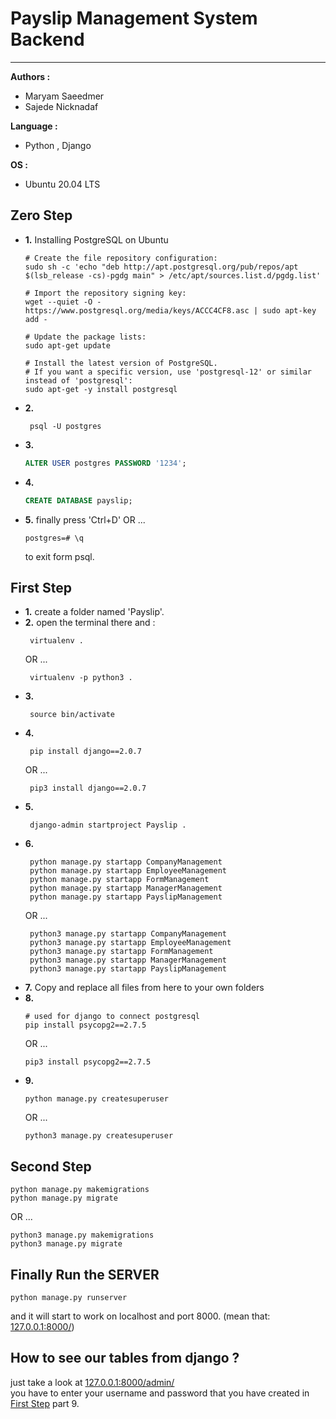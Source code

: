 # Payslip Management System Backend
----
**Authors :** 
  - Maryam Saeedmer
  - Sajede Nicknadaf

**Language :**
  - Python , Django
  
**OS :**
  - Ubuntu 20.04 LTS


## Zero Step
- **1.** Installing PostgreSQL on Ubuntu
  ```
  # Create the file repository configuration:
  sudo sh -c 'echo "deb http://apt.postgresql.org/pub/repos/apt $(lsb_release -cs)-pgdg main" > /etc/apt/sources.list.d/pgdg.list'

  # Import the repository signing key:
  wget --quiet -O - https://www.postgresql.org/media/keys/ACCC4CF8.asc | sudo apt-key add -

  # Update the package lists:
  sudo apt-get update

  # Install the latest version of PostgreSQL.
  # If you want a specific version, use 'postgresql-12' or similar instead of 'postgresql':
  sudo apt-get -y install postgresql
  ```
- **2.** 
  ```
   psql -U postgres  
  ```
- **3.**
  ```sql
  ALTER USER postgres PASSWORD '1234';
  ```
- **4.** 
  ```sql
  CREATE DATABASE payslip;
  ```
- **5.** finally press 'Ctrl+D' 
  OR ...
  ```
  postgres=# \q
  ```
  to exit form psql.

## First Step
- **1.** create a folder named 'Payslip'.
- **2.** open the terminal there and :
  ```
   virtualenv .
  ```
  OR ...
  ```
   virtualenv -p python3 .
  ```
- **3.**
  ```
   source bin/activate
  ```
- **4.** 
  ```
   pip install django==2.0.7
  ```
  OR ...
  ```
   pip3 install django==2.0.7
  ```
- **5.**
  ```
   django-admin startproject Payslip .
  ```
- **6.**
  ```
   python manage.py startapp CompanyManagement
   python manage.py startapp EmployeeManagement
   python manage.py startapp FormManagement
   python manage.py startapp ManagerManagement
   python manage.py startapp PayslipManagement
  ```
  OR ...
  ```
   python3 manage.py startapp CompanyManagement
   python3 manage.py startapp EmployeeManagement
   python3 manage.py startapp FormManagement
   python3 manage.py startapp ManagerManagement
   python3 manage.py startapp PayslipManagement
  ```
- **7.** Copy and replace all files from here to your own folders
- **8.**
  ```
  # used for django to connect postgresql 
  pip install psycopg2==2.7.5
  ```
  OR ...
  ```
  pip3 install psycopg2==2.7.5
  ```  
- **9.** 
  ```
  python manage.py createsuperuser
  ```
  OR ...
  ```
  python3 manage.py createsuperuser
  ```
  
## Second Step
  ```
  python manage.py makemigrations
  python manage.py migrate
  ```
  OR ...
  ```
  python3 manage.py makemigrations
  python3 manage.py migrate
  ```

## Finally Run the SERVER
  ```
  python manage.py runserver
  ```
  and it will start to work on localhost and port 8000. (mean that: <a href="http://127.0.0.1:8000">127.0.0.1:8000/</a>)

## How to see our tables from django ?
  just take a look at <a href="http://127.0.0.1:8000/admin/">127.0.0.1:8000/admin/</a> <br/>
  you have to enter your username and password that you have created in [First Step](#First-Step) part 9.
